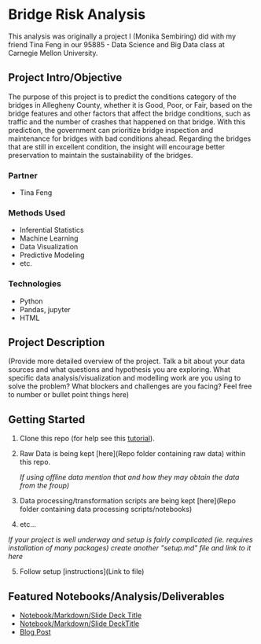 # Bridge Risk Analysis
This analysis was originally a project I (Monika Sembiring) did with my friend Tina Feng in our 95885 - Data Science and Big Data class at Carnegie Mellon University. 

## Project Intro/Objective
The purpose of this project is to predict the conditions category of the bridges in Allegheny County, whether it is Good, Poor, or Fair, based on the bridge features and other factors that affect the bridge conditions, such as traffic and the number of crashes that happened on that bridge. With this prediction, the government can prioritize bridge inspection and maintenance for bridges with bad conditions ahead. Regarding the bridges that are still in excellent condition, the insight will encourage better preservation to maintain the sustainability of the bridges.

### Partner
* Tina Feng

### Methods Used
* Inferential Statistics
* Machine Learning
* Data Visualization
* Predictive Modeling
* etc.

### Technologies
* Python
* Pandas, jupyter
* HTML

## Project Description
(Provide more detailed overview of the project.  Talk a bit about your data sources and what questions and hypothesis you are exploring. What specific data analysis/visualization and modelling work are you using to solve the problem? What blockers and challenges are you facing?  Feel free to number or bullet point things here)


## Getting Started

1. Clone this repo (for help see this [tutorial](https://help.github.com/articles/cloning-a-repository/)).
2. Raw Data is being kept [here](Repo folder containing raw data) within this repo.

    *If using offline data mention that and how they may obtain the data from the froup)*
    
3. Data processing/transformation scripts are being kept [here](Repo folder containing data processing scripts/notebooks)
4. etc...

*If your project is well underway and setup is fairly complicated (ie. requires installation of many packages) create another "setup.md" file and link to it here*  

5. Follow setup [instructions](Link to file)

## Featured Notebooks/Analysis/Deliverables
* [Notebook/Markdown/Slide Deck Title](link)
* [Notebook/Markdown/Slide DeckTitle](link)
* [Blog Post](link)
